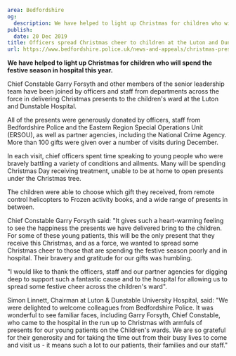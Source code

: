 ```yaml
area: Bedfordshire
og:
  description: We have helped to light up Christmas for children who will spend the festive season in hospital this year.
publish:
  date: 20 Dec 2019
title: Officers spread Christmas cheer to children at the Luton and Dunstable Hospital
url: https://www.bedfordshire.police.uk/news-and-appeals/christmas-presents-hospital-dec19
```

**We have helped to light up Christmas for children who will spend the festive season in hospital this year.**

Chief Constable Garry Forsyth and other members of the senior leadership team have been joined by officers and staff from departments across the force in delivering Christmas presents to the children's ward at the Luton and Dunstable Hospital.

All of the presents were generously donated by officers, staff from Bedfordshire Police and the Eastern Region Special Operations Unit (ERSOU), as well as partner agencies, including the National Crime Agency. More than 100 gifts were given over a number of visits during December.

In each visit, chief officers spent time speaking to young people who were bravely battling a variety of conditions and ailments. Many will be spending Christmas Day receiving treatment, unable to be at home to open presents under the Christmas tree.

The children were able to choose which gift they received, from remote control helicopters to Frozen activity books, and a wide range of presents in between.

Chief Constable Garry Forsyth said: "It gives such a heart-warming feeling to see the happiness the presents we have delivered bring to the children. For some of these young patients, this will be the only present that they receive this Christmas, and as a force, we wanted to spread some Christmas cheer to those that are spending the festive season poorly and in hospital. Their bravery and gratitude for our gifts was humbling.

"I would like to thank the officers, staff and our partner agencies for digging deep to support such a fantastic cause and to the hospital for allowing us to spread some festive cheer across the children's ward".

Simon Linnett, Chairman at Luton & Dunstable University Hospital, said: "We were delighted to welcome colleagues from Bedfordshire Police. It was wonderful to see familiar faces, including Garry Forsyth, Chief Constable, who came to the hospital in the run up to Christmas with armfuls of presents for our young patients on the Children's wards. We are so grateful for their generosity and for taking the time out from their busy lives to come and visit us - it means such a lot to our patients, their families and our staff."
